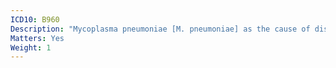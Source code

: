```yaml
---
ICD10: B960
Description: "Mycoplasma pneumoniae [M. pneumoniae] as the cause of diseases classified to other chapters"
Matters: Yes
Weight: 1
---
```

